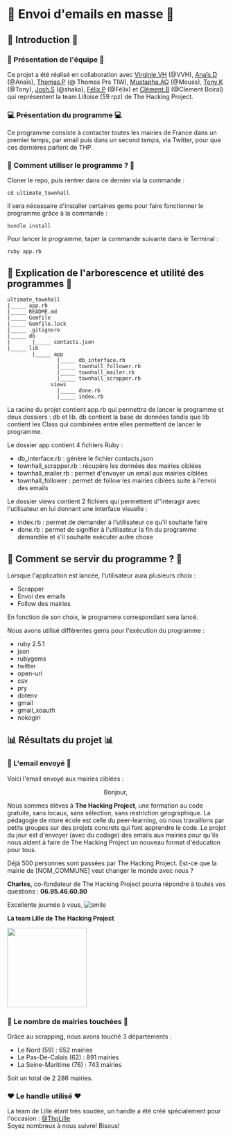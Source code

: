 # 📩 Envoi d'emails en masse 📩

## 🐣 Introduction 🐣

### 🍻 Présentation de l'équipe 🍻

Ce projet a été réalisé  en collaboration avec <a href = "https://github.com/VVH0">Virginie.VH</a> (@VVH), <a href = "https://github.com/anais-dlgt">Anaïs.D</a> (@Anaïs), <a href = "https://github.com/TheLondonWhaleThomas.P">Thomas.P</a> (@ Thomas Prs TIW), <a href = "https://github.com/Kirimari">Mustapha.AO</a> (@Mouss), <a href = "https://github.com/TheStarrK">Tony.K</a> (@Tony), <a href = "https://github.com/immorsh">Josh.S</a> (@shaka), <a href = "https://github.com/perezfelix">Félix.P</a> (@Félix) et <a href = "https://github.com/Clement42">Clément.B</a> (@Clement Boiral) qui représentent la team Lilloise (59 rpz) de The Hacking Project.

### 💻 Présentation du programme 💻

Ce programme consiste à contacter toutes les mairies de France dans un premier temps, par email puis dans un second temps, via Twitter, pour que ces dernières parlent de THP.

### 🔌  Comment utiliser le programme ? 🔌

Cloner le repo, puis rentrer dans ce dernier via la commande :
```
cd ultimate_townhall
```
Il sera nécessaire d'installer certaines gems pour faire fonctionner le programme grâce à la commande :
```
bundle install
```
Pour lancer le programme, taper la commande suivante dans le Terminal :
```
ruby app.rb
```

## 🌿 Explication de l'arborescence et utilité des programmes 🌿

```
ultimate_townhall
|_____ app.rb
|_____ README.md
|_____ Gemfile
|_____ Gemfile.lock
|_____ .gitignore
|_____ db
|       |_____ contacts.json
|_____ lib
        |_____ app
                |_____ db_interface.rb
                |_____ townhall_follower.rb
                |_____ townhall_mailer.rb
                |_____ townhall_scrapper.rb
              views
                |_____ done.rb
                |_____ index.rb
```

La racine du projet contient app.rb qui permettra de lancer le programme et deux dossiers : db et lib.
db contient la base de données tandis que lib contient les Class qui combinées entre elles permettent de lancer le programme.

Le dossier app contient 4 fichiers Ruby :
  - db_interface.rb : génère le fichier contacts.json
  - townhall_scrapper.rb : récupère les données des mairies ciblées
  - townhall_mailer.rb : permet d'envoyer un email aux mairies ciblées
  - townhall_follower : permet de follow les mairies ciblées suite à l'envoi des emails

Le dossier views contient 2 fichiers qui permettent d''interagir avec l'utilisateur en lui donnant une interface visuelle :
  - index.rb : permet de demander à l'utilisateur ce qu'il souhaite faire
  - done.rb : permet de signifier à l'utilisateur la fin du programme demandée et s'il souhaite exécuter autre chose

## 🔧 Comment se servir du programme ? 🔧

Lorsque l'application est lancée, l'utilisateur aura plusieurs choix :
  - Scrapper
  - Envoi des emails
  - Follow des mairies

En fonction de son choix, le programme correspondant sera lancé.

Nous avons utilisé différentes gems pour l'exécution du programme :
  - ruby 2.5.1
  - json
  - rubygems
  - twitter
  - open-uri
  - csv
  - pry
  - dotenv
  - gmail
  - gmail_xoauth
  - nokogiri

## 📊 Résultats du projet 📊

### 📝 L'email envoyé 📝

Voici l'email envoyé aux mairies ciblées :

<p style="text-align: center;">Bonjour,&nbsp; </p>
<p>Nous sommes &eacute;l&egrave;ves &agrave; <strong>The Hacking Project</strong>, une formation au code gratuite, sans locaux, sans s&eacute;lection, sans restriction g&eacute;ographique. La p&eacute;dagogie de ntore &eacute;cole est celle du peer-learning, o&ugrave; nous travaillons par petits groupes sur des projets concrets qui font apprendre le code. Le projet du jour est d'envoyer (avec du codage) des emails aux mairies pour qu'ils nous aident &agrave; faire de The Hacking Project un nouveau format d'&eacute;ducation pour tous.</p>
<p>D&eacute;j&agrave; 500 personnes sont pass&eacute;es par The Hacking Project. Est-ce que la mairie de [NOM_COMMUNE] veut changer le monde avec nous ?</p>
<p><strong>Charles,</strong> co-fondateur de The Hacking Project pourra r&eacute;pondre &agrave; toutes vos questions : <strong>06.95.46.60.80</strong></p>
<p>Excellente journ&eacute;e &agrave; vous,&nbsp;<img src="https://html-online.com/editor/tinymce4_6_5/plugins/emoticons/img/smiley-smile.gif" alt="smile" /></p>
<p><strong>La team Lille de The Hacking Project</strong></p>
<p><img src="https://www.thehackingproject.org/assets/thp-logo-5f2f06c9444205a88123ca1de74646970e5a1dfb03698d02db33e5e62a60d6cd.png" width="183" height="183" /></p>

### 🙈 Le nombre de mairies touchées 🙈

Grâce au scrapping, nous avons touché 3 départements :
  - Le Nord (59) : 652 mairies
  - Le Pas-De-Calais (62) : 891 mairies
  - La Seine-Maritime (76) : 743 mairies

Soit un total de 2 286 mairies.

### ❤ Le handle utilisé ❤

La team de Lille étant très soudée, un handle a été créé spécialement pour l'occasion : <a href="https://twitter.com/ThpLille">@ThpLille</a>
</br>Soyez nombreux à nous suivre! Bisous!
